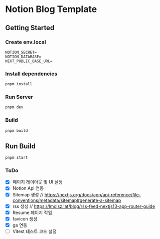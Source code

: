 # Notion Blog Template

## Getting Started

### Create env.local

```
NOTION_SECRET=
NOTION_DATABASE=
NEXT_PUBLIC_BASE_URL=
```

### Install dependencies

```bash
pnpm install
```

### Run Server

```bash
pnpm dev
```

### Build

```bash
pnpm build
```

## Run Build

```bash
pnpm start
```

### ToDo

- [x] 페이지 레이아웃 및 UI 설정
- [x] Notion Api 연동
- [x] Sitemap 생성 // https://nextjs.org/docs/app/api-reference/file-conventions/metadata/sitemap#generate-a-sitemap
- [x] rss 생성 // https://lmoisz.lat/blog/rss-feed-nextjs13-app-router-guide
- [x] Resume 페이지 작업
- [x] favicon 생성
- [x] ga 연동
- [ ] Vitest 테스트 코드 설정
